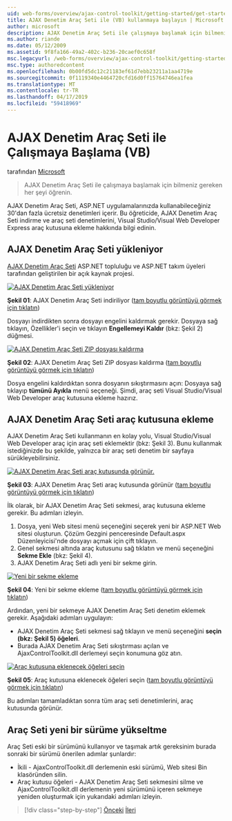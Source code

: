 ```yaml
---
uid: web-forms/overview/ajax-control-toolkit/getting-started/get-started-with-the-ajax-control-toolkit-vb
title: AJAX Denetim Araç Seti ile (VB) kullanmaya başlayın | Microsoft Docs
author: microsoft
description: AJAX Denetim Araç Seti ile çalışmaya başlamak için bilmeniz gereken her şeyi öğrenin.
ms.author: riande
ms.date: 05/12/2009
ms.assetid: 9f8fa166-49a2-402c-b236-20caef0c658f
msc.legacyurl: /web-forms/overview/ajax-control-toolkit/getting-started/get-started-with-the-ajax-control-toolkit-vb
msc.type: authoredcontent
ms.openlocfilehash: 0b00fd5dc12c21183ef61d7ebb23211a1aa4719e
ms.sourcegitcommit: 0f1119340e4464720cfd16d0ff15764746ea1fea
ms.translationtype: MT
ms.contentlocale: tr-TR
ms.lasthandoff: 04/17/2019
ms.locfileid: "59418969"
---
```

# <a name="get-started-with-the-ajax-control-toolkit-vb"></a>AJAX Denetim Araç Seti ile Çalışmaya Başlama (VB)

tarafından [Microsoft](https://github.com/microsoft)

> AJAX Denetim Araç Seti ile çalışmaya başlamak için bilmeniz gereken her şeyi öğrenin.


AJAX Denetim Araç Seti, ASP.NET uygulamalarınızda kullanabileceğiniz 30'dan fazla ücretsiz denetimleri içerir. Bu öğreticide, AJAX Denetim Araç Seti indirme ve araç seti denetimlerini, Visual Studio/Visual Web Developer Express araç kutusuna ekleme hakkında bilgi edinin.

## <a name="downloading-the-ajax-control-toolkit"></a>AJAX Denetim Araç Seti yükleniyor

[AJAX Denetim Araç Seti](http://devexpress.com/act) ASP.NET topluluğu ve ASP.NET takım üyeleri tarafından geliştirilen bir açık kaynak projesi.


[![AJAX Denetim Araç Seti yükleniyor](get-started-with-the-ajax-control-toolkit-vb/_static/image1.jpg)](get-started-with-the-ajax-control-toolkit-vb/_static/image1.png)

**Şekil 01**: AJAX Denetim Araç Seti indiriliyor ([tam boyutlu görüntüyü görmek için tıklatın](get-started-with-the-ajax-control-toolkit-vb/_static/image2.png))


Dosyayı indirdikten sonra dosyayı engelini kaldırmak gerekir. Dosyaya sağ tıklayın, Özellikler'i seçin ve tıklayın **Engellemeyi Kaldır** (bkz: Şekil 2) düğmesi.


[![AJAX Denetim Araç Seti ZIP dosyası kaldırma](get-started-with-the-ajax-control-toolkit-vb/_static/image2.jpg)](get-started-with-the-ajax-control-toolkit-vb/_static/image3.png)

**Şekil 02**: AJAX Denetim Araç Seti ZIP dosyası kaldırma ([tam boyutlu görüntüyü görmek için tıklatın](get-started-with-the-ajax-control-toolkit-vb/_static/image4.png))


Dosya engelini kaldırdıktan sonra dosyanın sıkıştırmasını açın: Dosyaya sağ tıklayıp **tümünü Ayıkla** menü seçeneği. Şimdi, araç seti Visual Studio/Visual Web Developer araç kutusuna ekleme hazırız.

## <a name="adding-the-ajax-control-toolkit-to-the-toolbox"></a>AJAX Denetim Araç Seti araç kutusuna ekleme

AJAX Denetim Araç Seti kullanmanın en kolay yolu, Visual Studio/Visual Web Developer araç için araç seti eklemektir (bkz: Şekil 3). Bunu kullanmak istediğinizde bu şekilde, yalnızca bir araç seti denetim bir sayfaya sürükleyebilirsiniz.


[![AJAX Denetim Araç Seti araç kutusunda görünür.](get-started-with-the-ajax-control-toolkit-vb/_static/image3.jpg)](get-started-with-the-ajax-control-toolkit-vb/_static/image5.png)

**Şekil 03**: AJAX Denetim Araç Seti araç kutusunda görünür ([tam boyutlu görüntüyü görmek için tıklatın](get-started-with-the-ajax-control-toolkit-vb/_static/image6.png))


İlk olarak, bir AJAX Denetim Araç Seti sekmesi, araç kutusuna ekleme gerekir. Bu adımları izleyin.

1. Dosya, yeni Web sitesi menü seçeneğini seçerek yeni bir ASP.NET Web sitesi oluşturun. Çözüm Gezgini penceresinde Default.aspx Düzenleyicisi'nde dosyayı açmak için çift tıklayın.
2. Genel sekmesi altında araç kutusunu sağ tıklatın ve menü seçeneğini **Sekme Ekle** (bkz: Şekil 4).
3. AJAX Denetim Araç Seti adlı yeni bir sekme girin.


[![Yeni bir sekme ekleme](get-started-with-the-ajax-control-toolkit-vb/_static/image4.jpg)](get-started-with-the-ajax-control-toolkit-vb/_static/image7.png)

**Şekil 04**: Yeni bir sekme ekleme ([tam boyutlu görüntüyü görmek için tıklatın](get-started-with-the-ajax-control-toolkit-vb/_static/image8.png))


Ardından, yeni bir sekmeye AJAX Denetim Araç Seti denetim eklemek gerekir. Aşağıdaki adımları uygulayın:

- AJAX Denetim Araç Seti sekmesi sağ tıklayın ve menü seçeneğini **seçin (bkz: Şekil 5) öğeleri**.
- Burada AJAX Denetim Araç Seti sıkıştırması açılan ve AjaxControlToolkit.dll derlemeyi seçin konumuna göz atın.


[![Araç kutusuna eklenecek öğeleri seçin](get-started-with-the-ajax-control-toolkit-vb/_static/image5.jpg)](get-started-with-the-ajax-control-toolkit-vb/_static/image9.png)

**Şekil 05**: Araç kutusuna eklenecek öğeleri seçin ([tam boyutlu görüntüyü görmek için tıklatın](get-started-with-the-ajax-control-toolkit-vb/_static/image10.png))


Bu adımları tamamladıktan sonra tüm araç seti denetimlerini, araç kutusunda görünür.

## <a name="upgrading-to-a-new-version-of-the-toolkit"></a>Araç Seti yeni bir sürüme yükseltme

Araç Seti eski bir sürümünü kullanıyor ve taşımak artık gereksinim burada sonraki bir sürümü önerilen adımlar şunlardır:

- İkili - AjaxControlToolkit.dll derlemenin eski sürümü, Web sitesi Bin klasöründen silin.
- Araç kutusu öğeleri - AJAX Denetim Araç Seti sekmesini silme ve AjaxControlToolkit.dll derlemenin yeni sürümünü içeren sekmeye yeniden oluşturmak için yukarıdaki adımları izleyin.

> [!div class="step-by-step"]
> [Önceki](creating-a-custom-ajax-control-toolkit-control-extender-cs.md)
> [İleri](using-ajax-control-toolkit-controls-and-control-extenders-vb.md)
